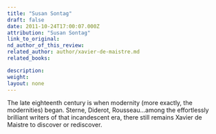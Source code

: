 ```yaml
---
title: "Susan Sontag"
draft: false
date: 2011-10-24T17:00:07.000Z
attribution: "Susan Sontag"
link_to_original:
nd_author_of_this_review:
related_author: author/xavier-de-maistre.md
related_books:

description:
weight:
layout: none
---
```

The late eighteenth century is when modernity (more exactly, the modernities) began. Sterne, Diderot, Rousseau...among the effortlessly brilliant writers of that incandescent era, there still remains Xavier de Maistre to discover or rediscover.

